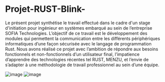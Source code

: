 # Projet-RUST-Blink-

Le présent projet synthétise le travail effectué dans le cadre d'un stage d'initiation pour ingénieur en systèmes embarqué au sein de l’entreprise SOFIA Technologies. 
L’objectif de ce travail est le développement des modules qui permettent la communication entre les différents périphériques informatiques d’une façon sécurisée avec le langage de programmation Rust. Nous avons réalisé ce projet avec l’ambition de répondre aux besoins fonctionnels et non-fonctionnels d’un utilisateur final, l’impatience d’apprendre des technologies récentes tel RUST, MENZU, et l’envie de s’adapter à une méthodologie de travail professionnel au sein d’une équipe.

![image](https://user-images.githubusercontent.com/83011466/121731371-21ec5e80-caf1-11eb-87b7-104333fbc985.png)    ![image](https://user-images.githubusercontent.com/83011466/121731410-2fa1e400-caf1-11eb-9305-d1e60aff4d25.png)

